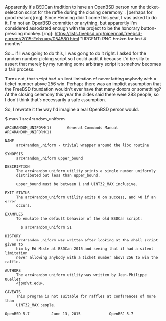 Apparently it's BSDCan tradition to have an OpenBSD person run the
ticket-selection script for the raffle during the closing ceremony...
[perhaps for good reason][rng]. Since Henning didn't come this year, I was
asked to do it. I'm not an OpenBSD committer or anything, but apparently I'm
considered associated enough with the project to be the honorary
button-pressing monkey.
[rng]: https://lists.freebsd.org/pipermail/freebsd-current/2015-February/054580.html "URGENT: RNG broken for last 4 months"

So... if I was going to do this, I was going to do it right. I asked for the
random number picking script so I could audit it because it'd be silly to
assert that merely by my running some arbitrary script it somehow becomes a
fair process.

Turns out, that script had a silent limitation of never letting anybody with
a ticket number above 256 win. Perhaps there was an implicit assumption that
the FreeBSD foundation wouldn't ever have that many donors or something?
At the closing ceremony this year the slides said there were 283 people,
so I don't think that's necessarily a safe assumption.

So, I rewrote it the way I'd imagine a real OpenBSD person would.

$ man 1 arc4random_uniform
```
ARC4RANDOM_UNIFORM(1)	    General Commands Manual	 ARC4RANDOM_UNIFORM(1)

NAME
     arc4random_uniform - trivial wrapper around the libc routine

SYNOPSIS
     arc4random_uniform upper_bound

DESCRIPTION
     The arc4random_uniform utility prints a single number uniformly
     distributed but less than upper_bound.

     upper_bound must be between 1 and UINT32_MAX inclusive.

EXIT STATUS
     The arc4random_uniform utility exits 0 on success, and >0 if an error
     occurs.

EXAMPLES
     To emulate the default behavior of the old BSDCan script:

	   $ arc4random_uniform 51

HISTORY
     arc4random_uniform was written after looking at the shell script given to
     him by Ed Maste at BSDCan 2015 and seeing that it had a silent limitation
     never allowing anybody with a ticket number above 256 to win the raffle.

AUTHORS
     The arc4random_uniform utility was written by Jean-Philippe Ouellet
     <jpo@vt.edu>.

CAVEATS
     This program is not suitable for raffles at conferences of more than
     UINT32_MAX people.

OpenBSD 5.7			 June 13, 2015			   OpenBSD 5.7
```
